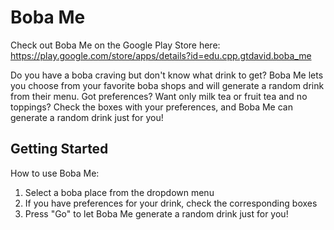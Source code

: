 # Boba Me

Check out Boba Me on the Google Play Store here: 
https://play.google.com/store/apps/details?id=edu.cpp.gtdavid.boba_me

Do you have a boba craving but don't know what drink to get? Boba Me lets you choose from your favorite boba shops and will generate a random drink from their menu. Got preferences? Want only milk tea or fruit tea and no toppings? Check the boxes with your preferences, and Boba Me can generate a random drink just for you!

## Getting Started

How to use Boba Me:

1. Select a boba place from the dropdown menu
2. If you have preferences for your drink, check the corresponding boxes
3. Press "Go" to let Boba Me generate a random drink just for you!
